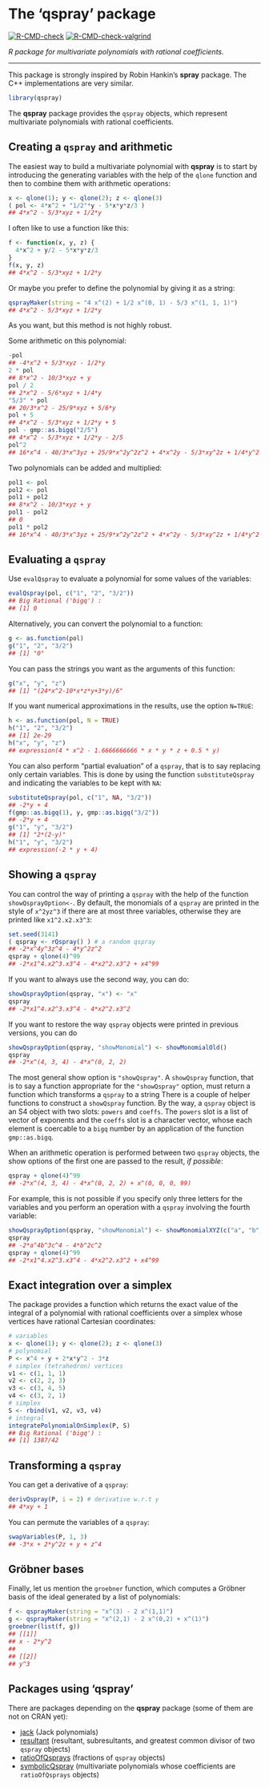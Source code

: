 The ‘qspray’ package
================

<!-- badges: start -->

[![R-CMD-check](https://github.com/stla/qspray/workflows/R-CMD-check/badge.svg)](https://github.com/stla/qspray/actions)
[![R-CMD-check-valgrind](https://github.com/stla/qspray/actions/workflows/R-CMD-check-valgrind.yaml/badge.svg)](https://github.com/stla/qspray/actions/workflows/R-CMD-check-valgrind.yaml)
<!-- badges: end -->

*R package for multivariate polynomials with rational coefficients.*

------------------------------------------------------------------------

This package is strongly inspired by Robin Hankin’s **spray** package.
The C++ implementations are very similar.

``` r
library(qspray)
```

The **qspray** package provides the `qspray` objects, which represent
multivariate polynomials with rational coefficients.

## Creating a `qspray` and arithmetic

The easiest way to build a multivariate polynomial with **qspray** is to
start by introducing the generating variables with the help of the
`qlone` function and then to combine them with arithmetic operations:

``` r
x <- qlone(1); y <- qlone(2); z <- qlone(3)
( pol <- 4*x^2 + "1/2"*y - 5*x*y*z/3 )
## 4*x^2 - 5/3*xyz + 1/2*y
```

I often like to use a function like this:

``` r
f <- function(x, y, z) {
  4*x^2 + y/2 - 5*x*y*z/3
}
f(x, y, z)
## 4*x^2 - 5/3*xyz + 1/2*y
```

Or maybe you prefer to define the polynomial by giving it as a string:

``` r
qsprayMaker(string = "4 x^(2) + 1/2 x^(0, 1) - 5/3 x^(1, 1, 1)")
## 4*x^2 - 5/3*xyz + 1/2*y
```

As you want, but this method is not highly robust.

Some arithmetic on this polynomial:

``` r
-pol
## -4*x^2 + 5/3*xyz - 1/2*y
2 * pol
## 8*x^2 - 10/3*xyz + y
pol / 2
## 2*x^2 - 5/6*xyz + 1/4*y
"5/3" * pol
## 20/3*x^2 - 25/9*xyz + 5/6*y
pol + 5
## 4*x^2 - 5/3*xyz + 1/2*y + 5
pol - gmp::as.bigq("2/5")
## 4*x^2 - 5/3*xyz + 1/2*y - 2/5
pol^2
## 16*x^4 - 40/3*x^3yz + 25/9*x^2y^2z^2 + 4*x^2y - 5/3*xy^2z + 1/4*y^2
```

Two polynomials can be added and multiplied:

``` r
pol1 <- pol
pol2 <- pol
pol1 + pol2
## 8*x^2 - 10/3*xyz + y
pol1 - pol2
## 0
pol1 * pol2
## 16*x^4 - 40/3*x^3yz + 25/9*x^2y^2z^2 + 4*x^2y - 5/3*xy^2z + 1/4*y^2
```

## Evaluating a `qspray`

Use `evalQspray` to evaluate a polynomial for some values of the
variables:

``` r
evalQspray(pol, c("1", "2", "3/2"))
## Big Rational ('bigq') :
## [1] 0
```

Alternatively, you can convert the polynomial to a function:

``` r
g <- as.function(pol)
g("1", "2", "3/2")
## [1] "0"
```

You can pass the strings you want as the arguments of this function:

``` r
g("x", "y", "z")
## [1] "(24*x^2-10*x*z*y+3*y)/6"
```

If you want numerical approximations in the results, use the option
`N=TRUE`:

``` r
h <- as.function(pol, N = TRUE)
h("1", "2", "3/2")
## [1] 2e-29
h("x", "y", "z")
## expression(4 * x^2 - 1.6666666666 * x * y * z + 0.5 * y)
```

You can also perform “partial evaluation” of a `qspray`, that is to say
replacing only certain variables. This is done by using the function
`substituteQspray` and indicating the variables to be kept with `NA`:

``` r
substituteQspray(pol, c("1", NA, "3/2"))
## -2*y + 4
f(gmp::as.bigq(1), y, gmp::as.bigq("3/2"))
## -2*y + 4
g("1", "y", "3/2")
## [1] "2*(2-y)"
h("1", "y", "3/2")
## expression(-2 * y + 4)
```

## Showing a `qspray`

You can control the way of printing a `qspray` with the help of the
function `showQsprayOption<-`. By default, the monomials of a `qspray`
are printed in the style of `x^2yz^3` if there are at most three
variables, otherwise they are printed like `x1^2.x2.x3^3`:

``` r
set.seed(3141)
( qspray <- rQspray() ) # a random qspray
## -2*x^4y^3z^4 - 4*y^2z^2
qspray + qlone(4)^99
## -2*x1^4.x2^3.x3^4 - 4*x2^2.x3^2 + x4^99
```

If you want to always use the second way, you can do:

``` r
showQsprayOption(qspray, "x") <- "x"
qspray
## -2*x1^4.x2^3.x3^4 - 4*x2^2.x3^2
```

If you want to restore the way `qspray` objects were printed in previous
versions, you can do

``` r
showQsprayOption(qspray, "showMonomial") <- showMonomialOld()
qspray
## -2*x^(4, 3, 4) - 4*x^(0, 2, 2)
```

The most general show option is `"showQspray"`. A `showQspray` function,
that is to say a function appropriate for the `"showQspray"` option,
must return a function which transforms a `qspray` to a string There is
a couple of helper functions to construct a `showQspray` function. By
the way, a `qspray` object is an S4 object with two slots: `powers` and
`coeffs`. The `powers` slot is a list of vector of exponents and the
`coeffs` slot is a character vector, whose each element is coercable to
a `bigq` number by an application of the function `gmp::as.bigq`.

When an arithmetic operation is performed between two `qspray` objects,
the show options of the first one are passed to the result, *if
possible*:

``` r
qspray + qlone(4)^99
## -2*x^(4, 3, 4) - 4*x^(0, 2, 2) + x^(0, 0, 0, 99)
```

For example, this is not possible if you specify only three letters for
the variables and you perform an operation with a `qspray` involving the
fourth variable:

``` r
showQsprayOption(qspray, "showMonomial") <- showMonomialXYZ(c("a", "b", "c"))
qspray
## -2*a^4b^3c^4 - 4*b^2c^2
qspray + qlone(4)^99
## -2*x1^4.x2^3.x3^4 - 4*x2^2.x3^2 + x4^99
```

## Exact integration over a simplex

The package provides a function which returns the exact value of the
integral of a polynomial with rational coefficients over a simplex whose
vertices have rational Cartesian coordinates:

``` r
# variables
x <- qlone(1); y <- qlone(2); z <- qlone(3)
# polynomial
P <- x^4 + y + 2*x*y^2 - 3*z
# simplex (tetrahedron) vertices
v1 <- c(1, 1, 1)
v2 <- c(2, 2, 3)
v3 <- c(3, 4, 5)
v4 <- c(3, 2, 1)
# simplex
S <- rbind(v1, v2, v3, v4)
# integral
integratePolynomialOnSimplex(P, S)
## Big Rational ('bigq') :
## [1] 1387/42
```

## Transforming a `qspray`

You can get a derivative of a `qspray`:

``` r
derivQspray(P, i = 2) # derivative w.r.t y
## 4*xy + 1
```

You can permute the variables of a `qspray`:

``` r
swapVariables(P, 1, 3)
## -3*x + 2*y^2z + y + z^4
```

## Gröbner bases

Finally, let us mention the `groebner` function, which computes a
Gröbner basis of the ideal generated by a list of polynomials:

``` r
f <- qsprayMaker(string = "x^(3) - 2 x^(1,1)")
g <- qsprayMaker(string = "x^(2,1) - 2 x^(0,2) + x^(1)")
groebner(list(f, g))
## [[1]]
## x - 2*y^2 
## 
## [[2]]
## y^3
```

## Packages using ‘qspray’

There are packages depending on the **qspray** package (some of them are
not on CRAN yet):

- [jack](https://github.com/stla/jackR) (Jack polynomials)
- [resultant](https://github.com/stla/resultant) (resultant,
  subresultants, and greatest common divisor of two `qspray` objects)
- [ratioOfQsprays](https://github.com/stla/ratioOfQsprays) (fractions of
  `qspray` objects)
- [symbolicQspray](https://github.com/stla/symbolicQspray) (multivariate
  polynomials whose coefficients are `ratioOfQsprays` objects)
